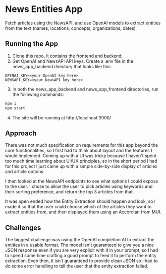 # News Entities App

Fetch articles using the NewsAPI, and use OpenAI models to extract entities from the text (names, locations, concepts, organizations, dates)

## Running the App

1. Clone this repo. It contains the frontend and backend.
2. Get OpenAI and NewsAPI API keys. Create a .env file in the news_app_backend directory that looks like this:

```text
OPENAI_KEY=<your OpenAI key here>
NEWSAPI_KEY=<your NewsAPI key here>
```

3. In both the news_app_backend and news_app_frontend directories, run the following commands:

```bash
npm i
npm start
```

4. The site will be running at http://localhost:3000/

## Approach

There was not much specification on requirements for this app beyond the core functionalities, so I first had to think about layout and the features I would implement. Coming up with a UI was tricky because I haven't spent too much time learning about UI/UX principles, so in the short period I had for this project I just came up with a simple side-by-side display of articles and article options.

I then looked at the NewsAPI endpoints to see what options I could expose to the user. I chose to allow the user to pick articles using keywords and their sorting preference, and return the top 3 articles from that.

It was open ended how the Entity Extraction should happen and look, so I made it so that the user could choose which of the articles they want to extract entities from, and then displayed them using an Accordian from MUI.

## Challenges

The biggest challenge was using the OpenAI completion AI to extract the entities in a usable format. The model isn't guaranteed to give you a nice JSON response even if you are very explicit with it in your prompt, so I had to spend some time crafting a good prompt to feed it to perform the entity extraction. Even then, it isn't guaranteed to provide clean JSON so I had to do some error handling to tell the user that the entity extraction failed.
